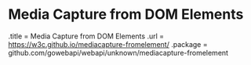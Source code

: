 # Media Capture from DOM Elements

.title = Media Capture from DOM Elements
.url = <https://w3c.github.io/mediacapture-fromelement/>
.package = github.com/gowebapi/webapi/unknown/mediacapture-fromelement
